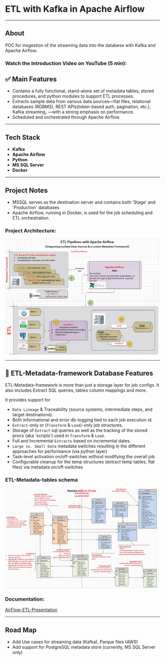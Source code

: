 # ETL with Kafka in Apache Airflow

---

## About

POC for insgestion of the streaming data into the databese with Kafka and Apache Airflow.

### Watch the Introduction Video on YouTube (5 min):


## ✅ Main Features

- Contains a fully functional, stand-alone set of metadata tables, stored procedures, and python modules to support ETL processes.
- Extracts sample data from various data sources—flat files, relational databases (RDBMS), REST APIs(token-based auth, pagination, etc.), Kafka streaming, —with a strong emphasis on performance.
- Scheduled and orchestrated through Apache Airflow.

---

## Tech Stack

- **Kafka**
- **Apache Airflow**
- **Python**
- **MS SQL Server**
- **Docker** 

---

## Project Notes

- MSSQL serves as the destination server and contains both 'Stage' and 'Production' databases
- Apache Airflow, running in Docker, is used for the job scheduling and ETL orchestration.
  
### Project Architecture: 

<img src="diagrams/Project-architecture.jpg" alt="Example" width="500" hight="300"/>

---

## 🧠 ETL-Metadata-framework Database Features

ETL-Metadata-framework is more than just a storage layer for job configs. It also includes Extract SQL queries, tables column mappings and more.

It provides support for 
- `Data Lineage` & Traceability (source systems, intermediate steps, and target destinations).
- Both informational and error db-logging tied to each job execution id.
- `Extract`-only or (`Transform` & `Load`)-only job structures.
- Storage of `Extract` sql queries as well as the tracking of the stored procs (aka 'scripts') used in `Transform` & `Load`.
- Full and Incremental `Extracts` based on incremental dates.
- `Large vs. Small Data` metadata switches resulting in the different approaches for performance (via python layer)
- Task-level activation on/off-switches without modifying the overall job
- Configurable cleanup for the temp structures (extract temp tables, flat files) via metadata on/off-switches


### ETL-Metadata-tables schema 

<img src="diagrams/metadata-db-schema.jpg" alt="Example" width="500" hight="300"/>

### Documentation:

[AirFlow-ETL-Presentation](https://github.com/klionsky123/dmk-airflow-etl/blob/main/diagrams/AirFlow-ETL-Presentation.pdf)

---

## Road Map

- Add Use cases for streaming data (Kafka), Parque files (AWS)
- Add support for PostgreSQL metadata store (currently, MS SQL Server only)



